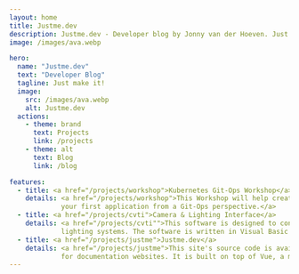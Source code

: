 ```yaml
---
layout: home
title: Justme.dev
description: Justme.dev - Developer blog by Jonny van der Hoeven. Just me, making it.
image: /images/ava.webp

hero:
  name: "Justme.dev"
  text: "Developer Blog"
  tagline: Just make it!
  image:
    src: /images/ava.webp
    alt: Justme.dev
  actions:
    - theme: brand
      text: Projects
      link: /projects
    - theme: alt
      text: Blog
      link: /blog

features:
  - title: <a href="/projects/workshop">Kubernetes Git-Ops Workshop</a>
    details: <a href="/projects/workshop">This Workshop will help create your own Kubernetes cluster using K3S while using ArgoCD to deploy 
             your first application from a Git-Ops perspective.</a>
  - title: <a href="/projects/cvti">Camera & Lighting Interface</a>
    details: <a href="/projects/cvti"">This software is designed to control camera and
             lighting systems. The software is written in Visual Basic .NET and is designed to run on a Windows operating systems.</a>
  - title: <a href="/projects/justme">Justme.dev</a>
    details: <a href="/projects/justme">This site's source code is available on GitHub. VitePress is specifically designed
             for documentation websites. It is built on top of Vue, a modern build tool for frontend development.</a>
---
```

